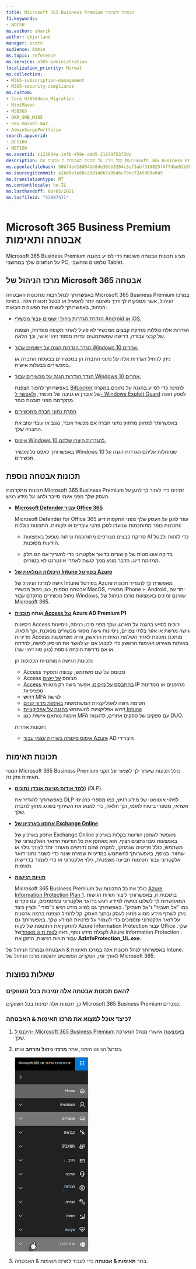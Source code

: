 ```yaml
---
title: Microsoft 365 Business Premium אבטחה ותאימות
f1.keywords:
- NOCSH
ms.author: sharik
author: skjerland
manager: scotv
audience: Admin
ms.topic: reference
ms.service: o365-administration
localization_priority: Normal
ms.collection:
- M365-subscription-management
- M365-security-compliance
ms.custom:
- Core_O365Admin_Migration
- MiniMaven
- MSB365
- OKR_SMB_M365
- seo-marvel-mar
- AdminSurgePortfolio
search.appverid:
- BCS160
- MET150
ms.assetid: c123694a-1efb-459e-a8d5-2187975373dc
description: קבל מידע על תכונות האבטחה ה מגיעות עם Microsoft 365 Business Premium כדי לסייע בהגנה על הנתונים שלך במחשבי PC, בטלפונים ובמחשבי Tablet.
ms.openlocfilehash: 50b74ed18d641e8de38db3284c3ef3abf319825f4f7dbe02b6575f6c0fbc6f85
ms.sourcegitcommit: a1b66e1e80c25d14d67a9b46c79ec7245d88e045
ms.translationtype: MT
ms.contentlocale: he-IL
ms.lasthandoff: 08/05/2021
ms.locfileid: "53887571"
---
```

# <a name="microsoft-365-business-premium-security-and-compliance-features"></a>Microsoft 365 Business Premium אבטחה ותאימות

Microsoft 365 Business Premium מציע תכונות אבטחה פשוטות כדי לסייע בהגנה על הנתונים שלך במחשבי PC, טלפונים ומחשבי Tablet.
    
## <a name="microsoft-365-admin-center-security-features"></a>מרכז הניהול של Microsoft 365 אבטחה

באפשרותך לנהל רבות מתכונות האבטחה Microsoft 365 Business Premium במרכז הניהול, אשר מספקות לך דרך פשוטה יותר להפעיל או לבטל תכונות אלה. במרכז הניהול, באפשרותך לעשות את הפעולות הבאות:
  
- [הגדרת הגדרות ניהול יישומים עבור מכשירי Android או iOS.](app-protection-settings-for-android-and-ios.md) 
    
    הגדרות אלה כוללות מחיקת קבצים ממכשיר לא פעיל לאחר תקופה מוגדרת, הצפנה של קבצי עבודה, דרישה שמשתמשים יגדירו מספר זיהוי אישי, וכך הלאה.
    
- [הגדר הגדרות הגנה על יישומים עבור Windows 10 אחרים.](protection-settings-for-windows-10-devices.md) 
    
    ניתן להחיל הגדרות אלה על נתוני החברה הן במכשירים בבעלות החברה או במכשירים בבעלות אישית.
    
- [הגדר הגדרות הגנה על מכשירים עבור Windows 10 אחרים.](protection-settings-for-windows-10-pcs.md) 
    
    באפשרותך להפוך הצפנת [BitLocker](/windows/security/information-protection/bitlocker/bitlocker-frequently-asked-questions) לזמינה כדי לסייע בהגנה על נתונים במקרה של אובדן או גניבה של מכשיר, [ולאפשר ל- Windows Exploit Guard](/windows/security/threat-protection/microsoft-defender-atp/enable-exploit-protection) לספק הגנה מתקדמת מפני תוכנות כופר. 
    
- [הסרת נתוני חברה ממכשירים](remove-company-data.md)
    
    באפשרותך למחוק מרחוק נתוני חברה אם מכשיר אובד, נגנב או עובד עוזב את החברה שלך.
    
- [איפוס Windows 10 להגדרות היצרן שלהם.](reset-devices-to-factory-settings.md) 
    
    באפשרותך לאפס כל מכשיר Windows 10 שמוחלות עליהם הגדרות הגנה על מכשירים.
    
## <a name="additional-security-features"></a>תכונות אבטחה נוספת 

תכונות מתקדמות Microsoft 365 Business Premium זמינים כדי לעזור לך להגן על העסק שלך מפני איומי סייבר ולהגן על מידע רגיש.
  
- **[Microsoft Defender עבור Office 365](../security/office-365-security/defender-for-office-365.md)**
    
    Microsoft Defender for Office 365 עוזר להגן על העסק שלך מפני התקפות דיוג ותוכנות כופר מתוחכמות שנועדו לסכן פרטי עובדים או לקוחות. התכונות כוללות:
    
  - סריקת קבצים מצורפים מתוחכמת וניתוח מופעל באמצעות AI כדי לזהות ולבטל הודעות מסוכנות.
    
  - בדיקה אוטומטית של קישורים בדואר אלקטרוני כדי להעריך אם הם חלק ממזימת דיוג. הדבר מונע ממך לגשת לאתרי אינטרנט לא בטוחים.

- **[היכולות המלאות של Intune בפורטל Azure](/mem/intune/fundamentals/what-is-intune)**
    
    גישה למרכז הניהול של Intune בפורטל Azure מאפשרת לך להגדיר תכונות אבטחה נוספות, כגון ניהול מכשירי MacOS, מכשירי iPhone ו- Android, יחד עם ניהול מכשירים מתקדם עבור Windows, שאינם זמינים באמצעות מרכז הניהול של Microsoft 365.
- **אותה [תוכנית Access של](/azure/active-directory/conditional-access/overview) Azure AD Premium P1**


    ניסיונות Access יכולים לסייע בהגנה על הארגון שלך מפני סיכון כניסה, ניסיונות גישה מרשת או אזור בלתי צפויים, ניסיונות גישה מסוגי מכשירים מסוכנת, וכך הלאה. מדיניות Access מותכת נאכפת לאחר השלמת האימות הראשון, והיא משתמשת באותות מאירוע האימות הראשון כדי לקבוע אם יש לאשר את הניסיון לגישה, להדחה או אם נדרשת הוכחה נוספת (כגון סוג זיהוי שני).

    תכונות הגישה המותנויות הכלולות הן:

    - Access מבוסס על שם משתמש, קבוצה ותפקיד
    - Access מבוסס [על יישום](/azure/active-directory/conditional-access/app-based-conditional-access) 
    - [Access בהתבסס על מיקום](/azure/active-directory/authentication/howto-registration-mfa-sspr-combined#conditional-access-policies-for-combined-registration);  אפשר גישה רק מטווחי IP מהימנים או ממדינות ספציפיות 
    - דרוש MFA לגישה
    - חסימת גישה לאפליקציות המשתמשות [באימות מדור קודם](/azure/active-directory/conditional-access/block-legacy-authentication)
    - דרוש אפליקציות להשתמש [בהגנה על אפליקציית Intune](/azure/active-directory/conditional-access/app-protection-based-conditional-access)
    - אימות מותאם אישית כגון MFA עם ספקים של ספקים אחרים, לדוגמה DUO.
   
    תכונות אחרות:
    - [איפוס סיסמה בשירות עצמי עבור Azure](/azure/active-directory/authentication/concept-sspr-customization) AD היברידי
    
## <a name="compliance-features"></a>תכונות תאימות

המנוי Microsoft 365 Business Premium כולל תכונות שיעזור לך לשמור על תקני תאימות ותקינה.

- **[למד אודות מניעת אובדן נתונים](../compliance/dlp-learn-about-dlp.md))** (DLP). 
    
    באפשרותך להגדיר את DLP לזיהוי אוטומטי של מידע רגיש, כמו מספרי כרטיסי אשראי, מספרי ביטוח לאומי, וכך הלאה, כדי למנוע את השיתוף בשוגג מחוץ לחברה שלך.
    
- **[אחסון בארכיון של Exchange Online](https://products.office.com/exchange/microsoft-exchange-online-archiving-email)**
    
    אחסון בארכיון של Exchange Online מאפשר לאחסן הודעות בקלות בארכיון באמצעות גיבוי נתונים רציף. הוא מאחסן את כל הודעות הדואר האלקטרוני של משתמש, כולל פריטים שנמחקו, למקרה שהם נדרשים מאוחר יותר לצורך גילוי או שחזור. בנוסף, באפשרותך להשתמש במדיניות שמירה שונה כדי לשמר נתוני דואר אלקטרוני עבור חסימות תביעה משפטית, גילוי אלקטרוני או כדי לעמוד בדרישות תאימות.
    
- **[תוויות רגישות](../compliance/sensitivity-labels.md)**

   Microsoft 365 Business Premium כולל את כל התכונות של [Azure Information Protection Plan 1](https://go.microsoft.com/fwlink/p/?linkid=871407). בתוכנית זו, באפשרותך  ליצור תוויות רגישות המאפשרות לך לשלוט בגישה למידע רגיש בדואר אלקטרוני ובמסמכים, עם פקדים כמו "אל תעביר" ו"אל תעתיק". באפשרותך גם לסווג מידע רגיש כ"סודי" ולציין כיצד ניתן לשתף מידע מסווג מחוץ לעסק ובתוך העסק. קל להחיל הצפנה ברמה ארגונית על דואר אלקטרוני ומסמכים כדי לשמור על פרטיות המידע שלך. באפשרותך גם להתקין את התוספת של לקוח Azure Information Protection עבור Office שלך. לקבלת מידע נוסף, ראה [לקוח תיוג מאוחד](/azure/information-protection/rms-client/unifiedlabelingclient-version-release-history)של Azure Information Protection . עבור תוויות רגישות, התקן את **AzInfoProtection_UL.exe**.

באפשרותך לנהל תכונות אלה במרכז תאימות &amp; האבטחה ובמרכז הניהול של Intune. לאורך זמן, הפקדים הפשוטים יתווספו מרכז הניהול של Microsoft 365.
  
    
## <a name="faq"></a>שאלות נפוצות

 ### <a name="are-these-security-features-available-in-all-markets"></a>האם תכונות אבטחה אלה זמינות בכל השווקים?
  
כן, תכונות אלה זמינות בכל השווקים Microsoft 365 Business Premium נמכרים.
  
### <a name="how-do-i-find-the-security-amp-compliance-center"></a>כיצד אוכל למצוא את מרכז תאימות &amp; האבטחה?
  
1. [היכנס ל- Microsoft 365 Business Premium באמצעות](https://portal.microsoft.com/) אישורי מנהל המערכת שלך. 
    
2. בסרגל הניווט הימני, אתר **מרכזי ניהול והרחב** אותו. 
    
    ![בסרגל הניווט הימני בתיבת מרכז הניהול של Microsoft 365, בחר מרכזי ניהול.](../media/fa4484f8-c637-45fd-a7bd-bdb3abfd6c03.png)
  
3. בחר **תאימות &amp; אבטחה** כדי לעבור למרכז תאימות &amp; האבטחה.
